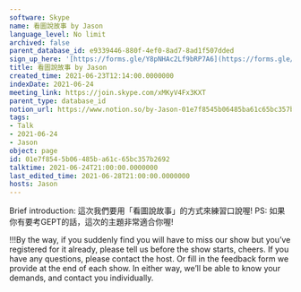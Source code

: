 ```yaml
---
software: Skype
name: 看圖說故事 by Jason
language_level: No limit
archived: false
parent_database_id: e9339446-880f-4ef0-8ad7-8ad1f507dded
sign_up_here: '[https://forms.gle/Y8pNHAc2Lf9bRP7A6](https://forms.gle/Y8pNHAc2Lf9bRP7A6)'
title: 看圖說故事 by Jason
created_time: 2021-06-23T12:14:00.0000000
indexDate: 2021-06-24
meeting_link: https://join.skype.com/xMKyV4Fx3KXT
parent_type: database_id
notion_url: https://www.notion.so/by-Jason-01e7f8545b06485ba61c65bc357b2692
tags:
- Talk
- 2021-06-24
- Jason
object: page
id: 01e7f854-5b06-485b-a61c-65bc357b2692
talktime: 2021-06-24T21:00:00.0000000
last_edited_time: 2021-06-28T21:00:00.0000000
hosts: Jason
---
```




Brief introduction: 這次我們要用「看圖說故事」的方式來練習口說喔!
PS: 如果你有要考GEPT的話，這次的主題非常適合你喔!

!!!By the way, if you suddenly find you will have to miss our show but you’ve registered for it already, please tell us before the show starts, cheers.
If you have any questions, please contact the host. Or fill in the feedback form we provide at the end of each show. In either way, we’ll be able to know your demands, and contact you individually.



